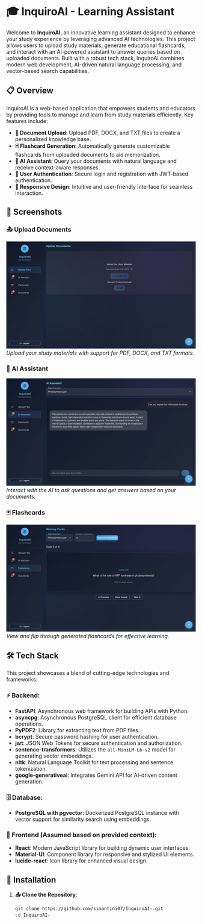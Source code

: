 # 🎓 InquiroAI - Learning Assistant

Welcome to **InquiroAI**, an innovative learning assistant designed to enhance your study experience by leveraging advanced AI technologies. This project allows users to upload study materials, generate educational flashcards, and interact with an AI-powered assistant to answer queries based on uploaded documents. Built with a robust tech stack, InquiroAI combines modern web development, AI-driven natural language processing, and vector-based search capabilities.

## 📋 Overview

InquiroAI is a web-based application that empowers students and educators by providing tools to manage and learn from study materials efficiently. Key features include:

- **📄 Document Upload**: Upload PDF, DOCX, and TXT files to create a personalized knowledge base.
- **🃏 Flashcard Generation**: Automatically generate customizable flashcards from uploaded documents to aid memorization.
- **🤖 AI Assistant**: Query your documents with natural language and receive context-aware responses.
- **🔐 User Authentication**: Secure login and registration with JWT-based authentication.
- **📱 Responsive Design**: Intuitive and user-friendly interface for seamless interaction.

## 📸 Screenshots

### 📤 Upload Documents
![Upload Documents Tab](https://raw.githubusercontent.com/simantini07/InquiroAI-/main/upload%20file%20(1).jpg)
*Upload your study materials with support for PDF, DOCX, and TXT formats.*

### 🤖 AI Assistant
![AI Assistant Tab](https://raw.githubusercontent.com/simantini07/InquiroAI-/main/Assistant.jpg)
*Interact with the AI to ask questions and get answers based on your documents.*

### 🃏 Flashcards
![Flashcards Tab](https://raw.githubusercontent.com/simantini07/InquiroAI-/main/flashcard%20(1).jpg)
*View and flip through generated flashcards for effective learning.*

## 🛠️ Tech Stack

This project showcases a blend of cutting-edge technologies and frameworks:

### **⚡ Backend**:
- **FastAPI**: Asynchronous web framework for building APIs with Python.
- **asyncpg**: Asynchronous PostgreSQL client for efficient database operations.
- **PyPDF2**: Library for extracting text from PDF files.
- **bcrypt**: Secure password hashing for user authentication.
- **jwt**: JSON Web Tokens for secure authentication and authorization.
- **sentence-transformers**: Utilizes the `all-MiniLM-L6-v2` model for generating vector embeddings.
- **nltk**: Natural Language Toolkit for text processing and sentence tokenization.
- **google-generativeai**: Integrates Gemini API for AI-driven content generation.

### **🗄️ Database**:
- **PostgreSQL with pgvector**: Dockerized PostgreSQL instance with vector support for similarity search using embeddings.

### **🎨 Frontend** (Assumed based on provided context):
- **React**: Modern JavaScript library for building dynamic user interfaces.
- **Material-UI**: Component library for responsive and stylized UI elements.
- **lucide-react**: Icon library for enhanced visual design.


## 🔧 Installation

1. **📥 Clone the Repository**:
   ```bash
   git clone https://github.com/simantini07/InquiroAI-.git
   cd InquiroAI-
   ```
